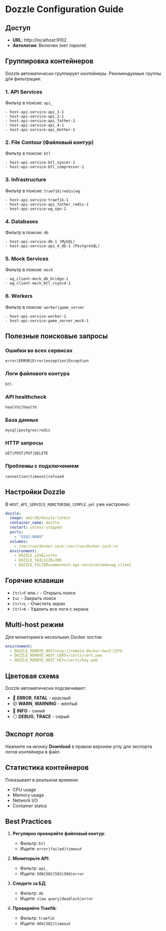 # Dozzle Configuration Guide

## Доступ

- **URL**: http://localhost:9102
- **Автологин**: Включен (нет пароля)

## Группировка контейнеров

Dozzle автоматически группирует контейнеры. Рекомендуемые группы для фильтрации:

### 1. API Services
Фильтр в поиске: `api_`
```
- host-api-service-api_1-1
- host-api-service-api_2-1
- host-api-service-api_father-1
- host-api-service-api_4-1
- host-api-service-api_mother-1
```

### 2. File Contour (Файловый контур)
Фильтр в поиске: `btl`
```
- host-api-service-btl_syncer-1
- host-api-service-btl_compressor-1
```

### 3. Infrastructure
Фильтр в поиске: `traefik|redis|wg`
```
- host-api-service-traefik-1
- host-api-service-api_father_redis-1
- host-api-service-wg_vpn-1
```

### 4. Databases
Фильтр в поиске: `db`
```
- host-api-service-db-1 (MySQL)
- host-api-service-api_4_db-1 (PostgreSQL)
```

### 5. Mock Services
Фильтр в поиске: `mock`
```
- wg_client-mock_db_bridge-1
- wg_client-mock_btl_rsyncd-1
```

### 6. Workers
Фильтр в поиске: `worker|game_server`
```
- host-api-service-worker-1
- host-api-service-game_server_mock-1
```

## Полезные поисковые запросы

### Ошибки во всех сервисах
```
error|ERROR|Error|exception|Exception
```

### Логи файлового контура
```
btl
```

### API healthcheck
```
healthz|health
```

### База данных
```
mysql|postgres|redis
```

### HTTP запросы
```
GET|POST|PUT|DELETE
```

### Проблемы с подключением
```
connection|timeout|refused
```

## Настройки Dozzle

В `HOST_API_SERVICE_MONITORING_SIMPLE.yml` уже настроено:

```yaml
dozzle:
  image: amir20/dozzle:latest
  container_name: dozzle
  restart: unless-stopped
  ports:
    - "9102:8080"
  volumes:
    - /var/run/docker.sock:/var/run/docker.sock:ro
  environment:
    - DOZZLE_LEVEL=info
    - DOZZLE_TAILSIZE=300
    - DOZZLE_FILTER=name=host-api-service|name=wg_client
```

## Горячие клавиши

- `Ctrl+F` или `/` - Открыть поиск
- `Esc` - Закрыть поиск
- `Ctrl+L` - Очистить экран
- `Ctrl+K` - Удалить все логи с экрана

## Multi-host режим

Для мониторинга нескольких Docker хостов:

```yaml
environment:
  - DOZZLE_REMOTE_HOST=tcp://remote-docker-host:2376
  - DOZZLE_REMOTE_HOST_CERT=/certs/cert.pem
  - DOZZLE_REMOTE_HOST_KEY=/certs/key.pem
```

## Цветовая схема

Dozzle автоматически подсвечивает:
- 🔴 **ERROR**, **FATAL** - красный
- 🟡 **WARN**, **WARNING** - желтый  
- 🔵 **INFO** - синий
- ⚪ **DEBUG**, **TRACE** - серый

## Экспорт логов

Нажмите на иконку **Download** в правом верхнем углу для экспорта логов контейнера в файл.

## Статистика контейнеров

Показывает в реальном времени:
- CPU usage
- Memory usage
- Network I/O
- Container status

## Best Practices

1. **Регулярно проверяйте файловый контур**:
   - Фильтр: `btl`
   - Ищите: `error|failed|timeout`

2. **Мониторьте API**:
   - Фильтр: `api_`
   - Ищите: `500|502|503|504|error`

3. **Следите за БД**:
   - Фильтр: `db`
   - Ищите: `slow query|deadlock|error`

4. **Проверяйте Traefik**:
   - Фильтр: `traefik`
   - Ищите: `404|502|timeout`










